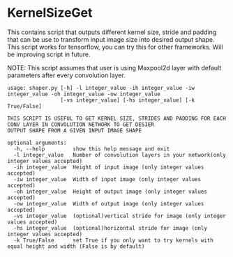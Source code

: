 # KernelSizeGet
This contains script that outputs different kernel size, stride and padding that can be use to transform input image size into desired output shape. 
This script works for tensorflow, you can try this for other frameworks.
Will be improving script in future.

NOTE:
  This script assumes that user is using Maxpool2d layer with default parameters after every convolution layer.
```
usage: shaper.py [-h] -l integer_value -ih integer_value -iw integer_value -oh integer_value -ow integer_value
                 [-vs integer_value] [-hs integer_value] [-k True/False]

THIS SCRIPT IS USEFUL TO GET KERNEL SIZE, STRIDES AND PADDING FOR EACH CONV LAYER IN CONVOLUTION NETWORK TO GET DESIER
OUTPUT SHAPE FROM A GIVEN INPUT IMAGE SHAPE

optional arguments:
  -h, --help         show this help message and exit
  -l integer_value   Number of convolution layers in your network(only integer values accepted)
  -ih integer_value  Height of input image (only integer values accepted)
  -iw integer_value  Width of input image (only integer values accepted)
  -oh integer_value  Height of output image (only integer values accepted)
  -ow integer_value  Width of output image (only integer values accepted)
  -vs integer_value  (optional)vertical stride for image (only integer values accepted)
  -hs integer_value  (optional)horizontal stride for image (only integer values accepted)
  -k True/False      set True if you only want to try kernels with equal height and width (False is by default)
```
